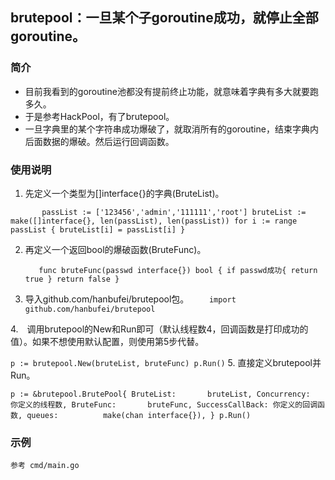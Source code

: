 ##  brutepool：一旦某个子goroutine成功，就停止全部goroutine。

### 简介
* 目前我看到的goroutine池都没有提前终止功能，就意味着字典有多大就要跑多久。
* 于是参考HackPool，有了brutepool。
* 一旦字典里的某个字符串成功爆破了，就取消所有的goroutine，结束字典内后面数据的爆破。然后运行回调函数。

### 使用说明
1. 先定义一个类型为[]interface{}的字典(BruteList)。
   
`       
    passList := ['123456','admin','111111','root']
    bruteList := make([]interface{}, len(passList), len(passList))
    for i := range passList {
        bruteList[i] = passList[i]
    }
`
   
2. 再定义一个返回bool的爆破函数(BruteFunc)。

    `   
    func bruteFunc(passwd interface{}) bool {
        if passwd成功{
            return true
            }
        return false
   }
   `
3. 导入github.com/hanbufei/brutepool包。
`    import github.com/hanbufei/brutepool`

4.　调用brutepool的New和Run即可（默认线程数4，回调函数是打印成功的值）。如果不想使用默认配置，则使用第5步代替。

`
    p := brutepool.New(bruteList, bruteFunc)
    p.Run()
`
5. 直接定义brutepool并Run。

`
    p := &brutepool.BrutePool{
        BruteList:       bruteList,
        Concurrency:     你定义的线程数,
        BruteFunc:       bruteFunc,
        SuccessCallBack: 你定义的回调函数,
        queues:          make(chan interface{}),
    }
    p.Run()
`

### 示例
    参考 cmd/main.go
